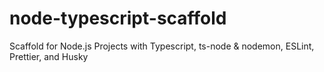 # node-typescript-scaffold

Scaffold for Node.js Projects with Typescript, ts-node &amp; nodemon, ESLint, Prettier, and Husky
